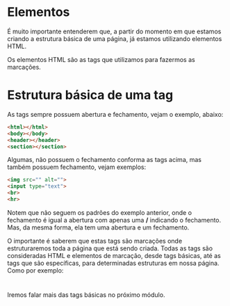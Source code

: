# Elementos

É muito importante entenderem que, a partir do momento em que estamos criando a estrutura básica de uma página, já estamos utilizando elementos HTML.

Os elementos HTML são as tags que utilizamos para fazermos as marcações.

# Estrutura básica de uma tag

As tags sempre possuem abertura e fechamento, vejam o exemplo, abaixo:

```html
<html></html>
<body></body>
<header></header>
<section></section>
```

Algumas, não possuem o fechamento conforma as tags acima, mas também possuem fechamento, vejam exemplos:

```html
<img src="" alt="">
<input type="text">
<br>
<hr>
```

Notem que não seguem os padrões do exemplo anterior, onde o fechamento é igual a abertura com apenas uma **/** indicando o fechamento. Mas, da mesma forma, ela tem uma abertura e um fechamento.

O importante é saberem que estas tags são marcações onde estruturaremos toda a página que está sendo criada. Todas as tags são consideradas HTML e elementos de marcação, desde tags básicas, até as tags que são específicas, para determinadas estruturas em nossa página. Como por exemplo:

 <ul></ul>
 <p></p>
 <div></div>
 <h1></h1>

Iremos falar mais das tags básicas no próximo módulo.